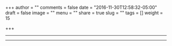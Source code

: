 +++
author = ""
comments = false
date = "2016-11-30T12:58:32-05:00"
draft = false
image = ""
menu = ""
share = true
slug = ""
tags = []
weight = 15

+++

<hr>
<div id='gads'>
<ins class="adsbygoogle"
     style="display:block"
     data-ad-client="ca-pub-6986704271237340"
     data-ad-slot="6884077067"
     data-ad-format="auto"></ins>
<script>
(adsbygoogle = window.adsbygoogle || []).push({});
</script>
</div>
<hr>
<br>
